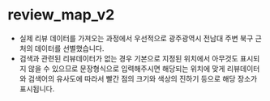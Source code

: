 # review_map_v2


- 실제 리뷰 데이터를 가져오는 과정에서 우선적으로 광주광역시 전남대 주변 북구 근처의 데이터를 선별했습니다.
- 검색과 관련된 리뷰데이터가 없는 경우 기본으로 지정된 위치에서 아무것도 표시되지 않을 수 있으므로 문장형식으로 입력해주시면 해당되는 위치에 맞게 리뷰데이터와 검색어의 유사도에 따라서 빨간 점의 크기와 색상의 진하기 등으로 해당 장소가 표시됩니다.
